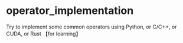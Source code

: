 # operator_implementation
Try to implement some common operators using Python, or C/C++, or CUDA, or Rust 【for learning】
